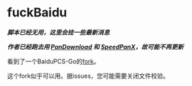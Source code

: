 # fuckBaidu

___脚本已经无用，这里会挂一些最新消息___

___作者已经跑去用 [PanDownload](https://www.pandownload.com) 和 [SpeedPanX](https://www.speedx.com/)，故可能不再更新___


看到了一个BaiduPCS-Go的[fork](https://github.com/felixonmars/BaiduPCS-Go)。

这个fork似乎可以用。据issues，您可能需要关闭文件校验。
